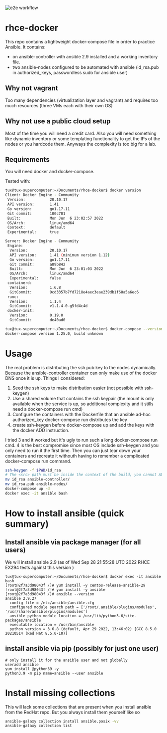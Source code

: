 ![e2e workflow](https://github.com/GitarPlayer/rhce-docker/blob/main/.github/workflows/push.yml/badge.svg)
# rhce-docker
This repo contains a lightweight docker-compose file in order to practice Ansible. It contains:
- on ansible-controller with ansible 2.9 installed and a working inventory file.
- two ansible-nodes configured to be automated with ansible (id_rsa.pub in authorized_keys, passwordless sudo for ansible user) 

## Why not vagrant
Too many dependencies (virtualization layer and vagrant) and requires too much resources (three VMs each with their own OS)

## Why not use a public cloud setup
Most of the time you will need a credit card. Also you will need something like dynamic inventory or some templating functionality to get the IPs of the nodes or you hardcode them. Anyways the complexity is too big for a lab.


## Requirements
You will need docker and docker-compose. 

Tested with:
```bash
tux@tux-supercomputer:~/Documents/rhce-docker$ docker version
Client: Docker Engine - Community
 Version:           20.10.17
 API version:       1.41
 Go version:        go1.17.11
 Git commit:        100c701
 Built:             Mon Jun  6 23:02:57 2022
 OS/Arch:           linux/amd64
 Context:           default
 Experimental:      true

Server: Docker Engine - Community
 Engine:
  Version:          20.10.17
  API version:      1.41 (minimum version 1.12)
  Go version:       go1.17.11
  Git commit:       a89b842
  Built:            Mon Jun  6 23:01:03 2022
  OS/Arch:          linux/amd64
  Experimental:     false
 containerd:
  Version:          1.6.8
  GitCommit:        9cd3357b7fd7218e4aec3eae239db1f68a5a6ec6
 runc:
  Version:          1.1.4
  GitCommit:        v1.1.4-0-g5fd4c4d
 docker-init:
  Version:          0.19.0
  GitCommit:        de40ad0

tux@tux-supercomputer:~/Documents/rhce-docker$ docker-compose --version
docker-compose version 1.25.0, build unknown
```
# Usage
The real problem is distributing the ssh pub key to the nodes dynamically. Because the ansible-controller container can only make use of the docker DNS once it is up. Things I considered:
1. Seed the ssh keys to make distribution easier (not possible with ssh-keygen)
2. Use a shared volume that contains the ssh keypair (the mount is only available when the service is up, so additional complexity and it stills need a docker-compose run cmd)
3. Configure the containers with the Dockerfile that an ansible ad-hoc authorized_key docker-compose run distributes the key
4. create ssh-keygen before docker-compose up and add the keys with the docker ADD instruction.

I tried 3 and it worked but it's ugly to run such a long docker-compose run cmd. 4 is the best compromise since most OS include ssh-keygen and you only need to run it the first time. Then you can just tear down your containers and recreate it withouth having to remember a complicated docker-compose run command.

```bash
ssh-keygen -f $PWD/id_rsa
# The <src> path must be inside the context of the build; you cannot ADD ../something /something, because the first step of a docker build is to send the context directory (and subdirectories) to the docker daemon. from https://docs.docker.com/engine/reference/builder/
mv id_rsa ansible-controller/
mv id_rsa.pub ansible-nodes/
docker-compose up -d
docker exec -it ansible bash
```

# How to install ansible (quick summary)
## Install ansible via package manager (for all users)
We will install ansible 2.9 (as of Wed Sep 28 21:55:28 UTC 2022 RHCE EX294 tests against this version )
```
tux@tux-supercomputer:~/Documents/rhce-docker$ docker exec -it ansible bash
[root@2f7a3d98043f /]# yum install -y centos-release-ansible-29
[root@2f7a3d98043f /]# yum install -y ansible
[root@2f7a3d98043f /]# ansible --version
ansible 2.9.27
  config file = /etc/ansible/ansible.cfg
  configured module search path = ['/root/.ansible/plugins/modules', '/usr/share/ansible/plugins/modules']
  ansible python module location = /usr/lib/python3.6/site-packages/ansible
  executable location = /usr/bin/ansible
  python version = 3.6.8 (default, Apr 29 2022, 13:46:02) [GCC 8.5.0 20210514 (Red Hat 8.5.0-10)]
```

## install ansible via pip (possibly for just one user)
```
# only install it for the ansible user and not globally
useradd ansible
yum install @python39 -y
python3.9 -m pip name=ansible --user ansible
```

# Install missing collections
This will lack some collections that are present when you install ansible from the RedHat repo. But you always install them yourself like so
```bash
ansible-galaxy collection install ansible.posix -vv
ansible-galaxy collection list 
```

